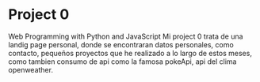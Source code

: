 # Project 0

Web Programming with Python and JavaScript
Mi project 0 trata de una landig page  personal, donde se encontraran datos personales, como contacto, pequeños proyectos que he realizado a lo largo de estos meses, como tambien consumo de api como la famosa pokeApi, api del clima openweather.